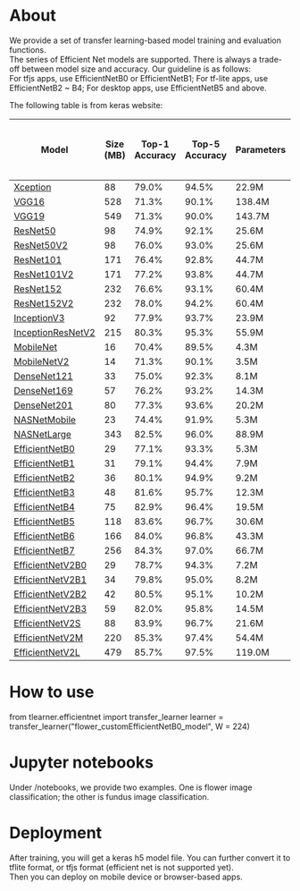 # About

We provide a set of transfer learning-based model training and evaluation functions.  
The series of Efficient Net models are supported. 
There is always a trade-off between model size and accuracy. Our guideline is as follows:     
For tfjs apps, use EfficientNetB0 or EfficientNetB1; For tf-lite apps, use EfficientNetB2 ~ B4; For desktop apps, use EfficientNetB5 and above. 

The following table is from keras website:
<table>
<thead>
<tr>
<th>Model</th>
<th>Size (MB)</th>
<th>Top-1 Accuracy</th>
<th>Top-5 Accuracy</th>
<th>Parameters</th>
<th>Depth</th>
<th>Time (ms) per inference step (CPU)</th>
<th>Time (ms) per inference step (GPU)</th>
</tr>
</thead>
<tbody>
<tr>
<td><a href="xception">Xception</a></td>
<td>88</td>
<td>79.0%</td>
<td>94.5%</td>
<td>22.9M</td>
<td>81</td>
<td>109.4</td>
<td>8.1</td>
</tr>
<tr>
<td><a href="vgg/#vgg16-function">VGG16</a></td>
<td>528</td>
<td>71.3%</td>
<td>90.1%</td>
<td>138.4M</td>
<td>16</td>
<td>69.5</td>
<td>4.2</td>
</tr>
<tr>
<td><a href="vgg/#vgg19-function">VGG19</a></td>
<td>549</td>
<td>71.3%</td>
<td>90.0%</td>
<td>143.7M</td>
<td>19</td>
<td>84.8</td>
<td>4.4</td>
</tr>
<tr>
<td><a href="resnet/#resnet50-function">ResNet50</a></td>
<td>98</td>
<td>74.9%</td>
<td>92.1%</td>
<td>25.6M</td>
<td>107</td>
<td>58.2</td>
<td>4.6</td>
</tr>
<tr>
<td><a href="resnet/#resnet50v2-function">ResNet50V2</a></td>
<td>98</td>
<td>76.0%</td>
<td>93.0%</td>
<td>25.6M</td>
<td>103</td>
<td>45.6</td>
<td>4.4</td>
</tr>
<tr>
<td><a href="resnet/#resnet101-function">ResNet101</a></td>
<td>171</td>
<td>76.4%</td>
<td>92.8%</td>
<td>44.7M</td>
<td>209</td>
<td>89.6</td>
<td>5.2</td>
</tr>
<tr>
<td><a href="resnet/#resnet101v2-function">ResNet101V2</a></td>
<td>171</td>
<td>77.2%</td>
<td>93.8%</td>
<td>44.7M</td>
<td>205</td>
<td>72.7</td>
<td>5.4</td>
</tr>
<tr>
<td><a href="resnet/#resnet152-function">ResNet152</a></td>
<td>232</td>
<td>76.6%</td>
<td>93.1%</td>
<td>60.4M</td>
<td>311</td>
<td>127.4</td>
<td>6.5</td>
</tr>
<tr>
<td><a href="resnet/#resnet152v2-function">ResNet152V2</a></td>
<td>232</td>
<td>78.0%</td>
<td>94.2%</td>
<td>60.4M</td>
<td>307</td>
<td>107.5</td>
<td>6.6</td>
</tr>
<tr>
<td><a href="inceptionv3">InceptionV3</a></td>
<td>92</td>
<td>77.9%</td>
<td>93.7%</td>
<td>23.9M</td>
<td>189</td>
<td>42.2</td>
<td>6.9</td>
</tr>
<tr>
<td><a href="inceptionresnetv2">InceptionResNetV2</a></td>
<td>215</td>
<td>80.3%</td>
<td>95.3%</td>
<td>55.9M</td>
<td>449</td>
<td>130.2</td>
<td>10.0</td>
</tr>
<tr>
<td><a href="mobilenet">MobileNet</a></td>
<td>16</td>
<td>70.4%</td>
<td>89.5%</td>
<td>4.3M</td>
<td>55</td>
<td>22.6</td>
<td>3.4</td>
</tr>
<tr>
<td><a href="mobilenet/#mobilenetv2-function">MobileNetV2</a></td>
<td>14</td>
<td>71.3%</td>
<td>90.1%</td>
<td>3.5M</td>
<td>105</td>
<td>25.9</td>
<td>3.8</td>
</tr>
<tr>
<td><a href="densenet/#densenet121-function">DenseNet121</a></td>
<td>33</td>
<td>75.0%</td>
<td>92.3%</td>
<td>8.1M</td>
<td>242</td>
<td>77.1</td>
<td>5.4</td>
</tr>
<tr>
<td><a href="densenet/#densenet169-function">DenseNet169</a></td>
<td>57</td>
<td>76.2%</td>
<td>93.2%</td>
<td>14.3M</td>
<td>338</td>
<td>96.4</td>
<td>6.3</td>
</tr>
<tr>
<td><a href="densenet/#densenet201-function">DenseNet201</a></td>
<td>80</td>
<td>77.3%</td>
<td>93.6%</td>
<td>20.2M</td>
<td>402</td>
<td>127.2</td>
<td>6.7</td>
</tr>
<tr>
<td><a href="nasnet/#nasnetmobile-function">NASNetMobile</a></td>
<td>23</td>
<td>74.4%</td>
<td>91.9%</td>
<td>5.3M</td>
<td>389</td>
<td>27.0</td>
<td>6.7</td>
</tr>
<tr>
<td><a href="nasnet/#nasnetlarge-function">NASNetLarge</a></td>
<td>343</td>
<td>82.5%</td>
<td>96.0%</td>
<td>88.9M</td>
<td>533</td>
<td>344.5</td>
<td>20.0</td>
</tr>
<tr>
<td><a href="efficientnet/#efficientnetb0-function">EfficientNetB0</a></td>
<td>29</td>
<td>77.1%</td>
<td>93.3%</td>
<td>5.3M</td>
<td>132</td>
<td>46.0</td>
<td>4.9</td>
</tr>
<tr>
<td><a href="efficientnet/#efficientnetb1-function">EfficientNetB1</a></td>
<td>31</td>
<td>79.1%</td>
<td>94.4%</td>
<td>7.9M</td>
<td>186</td>
<td>60.2</td>
<td>5.6</td>
</tr>
<tr>
<td><a href="efficientnet/#efficientnetb2-function">EfficientNetB2</a></td>
<td>36</td>
<td>80.1%</td>
<td>94.9%</td>
<td>9.2M</td>
<td>186</td>
<td>80.8</td>
<td>6.5</td>
</tr>
<tr>
<td><a href="efficientnet/#efficientnetb3-function">EfficientNetB3</a></td>
<td>48</td>
<td>81.6%</td>
<td>95.7%</td>
<td>12.3M</td>
<td>210</td>
<td>140.0</td>
<td>8.8</td>
</tr>
<tr>
<td><a href="efficientnet/#efficientnetb4-function">EfficientNetB4</a></td>
<td>75</td>
<td>82.9%</td>
<td>96.4%</td>
<td>19.5M</td>
<td>258</td>
<td>308.3</td>
<td>15.1</td>
</tr>
<tr>
<td><a href="efficientnet/#efficientnetb5-function">EfficientNetB5</a></td>
<td>118</td>
<td>83.6%</td>
<td>96.7%</td>
<td>30.6M</td>
<td>312</td>
<td>579.2</td>
<td>25.3</td>
</tr>
<tr>
<td><a href="efficientnet/#efficientnetb6-function">EfficientNetB6</a></td>
<td>166</td>
<td>84.0%</td>
<td>96.8%</td>
<td>43.3M</td>
<td>360</td>
<td>958.1</td>
<td>40.4</td>
</tr>
<tr>
<td><a href="efficientnet/#efficientnetb7-function">EfficientNetB7</a></td>
<td>256</td>
<td>84.3%</td>
<td>97.0%</td>
<td>66.7M</td>
<td>438</td>
<td>1578.9</td>
<td>61.6</td>
</tr>
<tr>
<td><a href="efficientnet_v2/#efficientnetv2b0-function">EfficientNetV2B0</a></td>
<td>29</td>
<td>78.7%</td>
<td>94.3%</td>
<td>7.2M</td>
<td>-</td>
<td>-</td>
<td>-</td>
</tr>
<tr>
<td><a href="efficientnet_v2/#efficientnetv2b1-function">EfficientNetV2B1</a></td>
<td>34</td>
<td>79.8%</td>
<td>95.0%</td>
<td>8.2M</td>
<td>-</td>
<td>-</td>
<td>-</td>
</tr>
<tr>
<td><a href="efficientnet_v2/#efficientnetv2b2-function">EfficientNetV2B2</a></td>
<td>42</td>
<td>80.5%</td>
<td>95.1%</td>
<td>10.2M</td>
<td>-</td>
<td>-</td>
<td>-</td>
</tr>
<tr>
<td><a href="efficientnet_v2/#efficientnetv2b3-function">EfficientNetV2B3</a></td>
<td>59</td>
<td>82.0%</td>
<td>95.8%</td>
<td>14.5M</td>
<td>-</td>
<td>-</td>
<td>-</td>
</tr>
<tr>
<td><a href="efficientnet_v2/#efficientnetv2s-function">EfficientNetV2S</a></td>
<td>88</td>
<td>83.9%</td>
<td>96.7%</td>
<td>21.6M</td>
<td>-</td>
<td>-</td>
<td>-</td>
</tr>
<tr>
<td><a href="efficientnet_v2/#efficientnetv2m-function">EfficientNetV2M</a></td>
<td>220</td>
<td>85.3%</td>
<td>97.4%</td>
<td>54.4M</td>
<td>-</td>
<td>-</td>
<td>-</td>
</tr>
<tr>
<td><a href="efficientnet_v2/#efficientnetv2l-function">EfficientNetV2L</a></td>
<td>479</td>
<td>85.7%</td>
<td>97.5%</td>
<td>119.0M</td>
<td>-</td>
<td>-</td>
<td>-</td>
</tr>
</tbody>
</table>

# How to use

from tlearner.efficientnet import transfer_learner
learner = transfer_learner("flower_customEfficientNetB0_model", W = 224)

# Jupyter notebooks

Under /notebooks, we provide two examples. One is flower image classification; the other is fundus image classification.

# Deployment

After training, you will get a keras h5 model file. You can further convert it to tflite format, or tfjs format (efficient net is not supported yet).  
Then you can deploy on mobile device or browser-based apps.